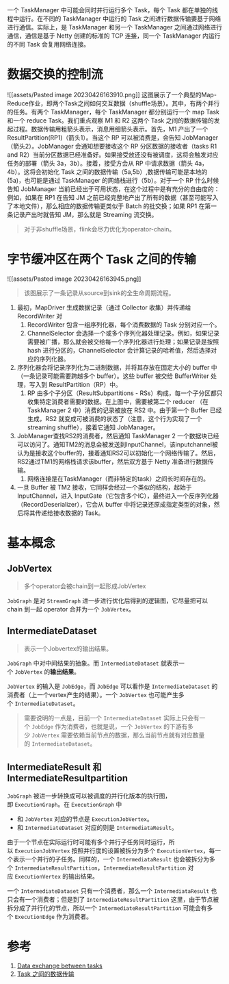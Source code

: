 一个 TaskManager 中可能会同时并行运行多个 Task，每个 Task 都在单独的线程中运行。在不同的 TaskManager 中运行的 Task 之间进行数据传输要基于网络进行通信。实际上，是 TaskManager 和另一个 TaskManager 之间通过网络进行通信，通信是基于 Netty 创建的标准的 TCP 连接，同一个 TaskManager 内运行的不同 Task 会复用网络连接。

# 数据交换的控制流

![[assets/Pasted image 20230426163910.png]]
这图展示了一个典型的Map-Reduce作业，即两个Task之间如何交互数据（shuffle场景）。其中，有两个并行的任务。有两个 TaskManager，每个 TaskManager 都分别运行一个 map Task 和一个 reduce Task。我们重点观察 M1 和 R2 这两个 Task 之间的数据传输的发起过程。数据传输用粗箭头表示，消息用细箭头表示。首先，M1 产出了一个 ResultPartition(RP1)（箭头1）。当这个 RP 可以被消费是，会告知 JobManager（箭头2）。JobManager 会通知想要接收这个 RP 分区数据的接收者（tasks R1 and R2）当前分区数据已经准备好。如果接受放还没有被调度，这将会触发对应任务的部署（箭头 3a，3b）。接着，接受方会从 RP 中请求数据（箭头 4a，4b）。这将会初始化 Task 之间的数据传输（5a,5b）,数据传输可能是本地的(5a)，也可能是通过 TaskManager 的网络栈进行（5b）。对于一个 RP 什么时候告知 JobManager 当前已经出于可用状态，在这个过程中是有充分的自由度的：例如，如果在 RP1 在告知 JM 之前已经完整地产出了所有的数据（甚至可能写入了本地文件），那么相应的数据传输更类似于 Batch 的批交换；如果 RP1 在第一条记录产出时就告知 JM，那么就是 Streaming 流交换。

> 对于非shuffle场景，flink会尽力优化为operator-chain。

# 字节缓冲区在两个 Task 之间的传输
![[assets/Pasted image 20230426163945.png]]
> 该图展示了一条记录从source到sink的全生命周期流程。

1. 最初，MapDriver 生成数据记录（通过 Collector 收集）并传递给 RecordWriter 对
	1. RecordWriter 包含一组序列化器，每个消费数据的 Task 分别对应一个。
	2. ChannelSelector 会选择一个或多个序列化器处理记录。例如，如果记录需要被广播，那么就会被交给每一个序列化器进行处理；如果记录是按照 hash 进行分区的，ChannelSelector 会计算记录的哈希值，然后选择对应的序列化器。
2. 序列化器会将记录序列化为二进制数据，并将其存放在固定大小的 buffer 中（一条记录可能需要跨越多个 buffer）。这些 buffer 被交给 BufferWriter 处理，写入到 ResultPartition（RP）中。
	1. RP 由多个子分区（ResultSubpartitions - RSs）构成，每一个子分区都只收集特定消费者需要的数据。在上图中，需要被第二个 reducer （在 TaskManager 2 中）消费的记录被放在 RS2 中。由于第一个 Buffer 已经生成，RS2 就变成可被消费的状态了（注意，这个行为实现了一个 streaming shuffle），接着它通知 JobManager。
3. JobManager查找RS2的消费者，然后通知 TaskManager 2 一个数据块已经可以访问了。通知TM2的消息会被发送到InputChannel，该inputchannel被认为是接收这个buffer的，接着通知RS2可以初始化一个网络传输了。然后，RS2通过TM1的网络栈请求该buffer，然后双方基于 Netty 准备进行数据传输。
	1. 网络连接是在TaskManager（而非特定的task）之间长时间存在的。
4. 一旦 Buffer 被 TM2 接收，它同样会经过一个类似的结构，起始于 InputChannel，进入 InputGate（它包含多个IC），最终进入一个反序列化器（RecordDeserializer），它会从 buffer 中将记录还原成指定类型的对象，然后将其传递给接收数据的 Task。

# 基本概念

## JobVertex

> 多个operator会被chain到一起形成JobVertex

`JobGraph` 是对 `StreamGraph` 进一步进行优化后得到的逻辑图，它尽量把可以 chain 到一起 operator 合并为一个 `JobVertex`。

## IntermediateDataset

> 表示一个Jobvertex的输出结果。

`JobGraph` 中对中间结果的抽象。而 `IntermediateDataset` 就表示一个 `JobVertex` 的**输出结果**。

`JobVertex` 的输入是 `JobEdge`，而 `JobEdge` 可以看作是 `IntermediateDataset` 的消费者（上一个vertex产生的结果）。一个 `JobVertex` 也可能产生多个 `IntermediateDataset`。

> 需要说明的一点是，目前一个 `IntermediateDataset` 实际上只会有一个 `JobEdge` 作为消费者，也就是说，一个 `JobVertex` 的下游有多少 `JobVertex` 需要依赖当前节点的数据，那么当前节点就有对应数量的 `IntermediateDataset`。


## IntermediateResult 和 IntermediateResultpartition

`JobGraph` 被进一步转换成可以被调度的并行化版本的执行图，即 `ExecutionGraph`。在 `ExecutionGraph` 中
- 和 `JobVertex` 对应的节点是 `ExecutionJobVertex`。
- 和 `IntermediateDataset` 对应的则是 `IntermediataResult`。

由于一个节点在实际运行时可能有多个并行子任务同时运行，所以 `ExecutionJobVertex` 按照并行度的设置被拆分为多个 `ExecutionVertex`，每一个表示一个并行的子任务。同样的，一个 `IntermediataResult` 也会被拆分为多个 `IntermediateResultPartition`，`IntermediateResultPartition` 对应 `ExecutionVertex` 的输出结果。

一个 `IntermediateDataset` 只有一个消费者，那么一个 `IntermediataResult` 也只会有一个消费者；但是到了 `IntermediateResultPartition` 这里，由于节点被拆分成了并行化的节点，所以一个 `IntermediateResultPartition` 可能会有多个 `ExecutionEdge` 作为消费者。



# 参考
1. [Data exchange between tasks](https://cwiki.apache.org/confluence/display/FLINK/Data+exchange+between+tasks)
2. [Task 之间的数据传输](https://blog.jrwang.me/2019/flink-source-code-data-exchange/)